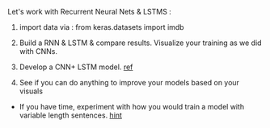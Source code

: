 Let's work with Recurrent Neural Nets & LSTMS :


1) import data via :
from keras.datasets import imdb

2) Build a RNN & LSTM & compare results.
Visualize your training as we did with CNNs.   

3) Develop a CNN+ LSTM model.
[ref](https://machinelearningmastery.com/cnn-long-short-term-memory-networks/)

4) See if you can do anything to improve your models
based on your visuals

* If you have time, experiment with how you would train a model with
variable length sentences.    [hint](https://github.com/keras-team/keras/issues/40)
